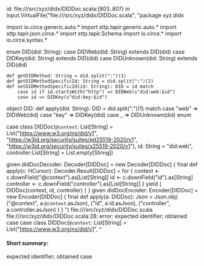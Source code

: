 id: file://<WORKSPACE>/src/xyz/didx/DIDDoc.scala:[803..807) in Input.VirtualFile("file://<WORKSPACE>/src/xyz/didx/DIDDoc.scala", "package xyz.didx

import io.circe.generic.auto.*
import sttp.tapir.generic.auto.*
import sttp.tapir.json.circe.*
import sttp.tapir.Schema
import io.circe.*
import io.circe.syntax.*

enum DID(did: String):
    case DIDWeb(did: String) extends DID(did)
    case DIDKey(did: String) extends DID(did)
    case DIDUnknown(did: String) extends DID(did)

    def getDIDMethod: String = did.split(":")(1)
    def getDIDMethodSpecificId: String = did.split(":")(2)
    def setDIDMethodSpecificId(id: String): DID = id match
        case id if id.startsWith("http") => DIDWeb(s"did:web:$id")
        case id => DIDKey(s"did:key:$id")

object DID:
   def apply(did: String): DID = did.split(":")(1) match
        case "web" => DIDWeb(did)
        case "key" => DIDKey(did)
        case _ => DIDUnknown(did)
enum 

case class DIDDoc(`@context`: List[String] = List("https://www.w3.org/ns/did/v1",
    "https://w3id.org/security/suites/ed25519-2020/v1",
    "https://w3id.org/security/suites/x25519-2020/v1"),
    id: String = "did:web", 
    controller:List[String] = List.empty[String])
 
given didDocDecoder: Decoder[DIDDoc] = new Decoder[DIDDoc] {
    final def apply(c: HCursor): Decoder.Result[DIDDoc] =
        for {
        context <- c.downField("@context").as[List[String]]
        id <- c.downField("id").as[String]
        controller <- c.downField("controller").as[List[String]]
        } yield {
        DIDDoc(context, id, controller)
        }
    }
given didDocEncoder: Encoder[DIDDoc] = new Encoder[DIDDoc] {
    final def apply(a: DIDDoc): Json = Json.obj(
        ("@context", a.`@context`.asJson),
        ("id", a.id.asJson),
        ("controller", a.controller.asJson)
    )
}
")
file://<WORKSPACE>/src/xyz/didx/DIDDoc.scala
file://<WORKSPACE>/src/xyz/didx/DIDDoc.scala:28: error: expected identifier; obtained case
case class DIDDoc(`@context`: List[String] = List("https://www.w3.org/ns/did/v1",
^
#### Short summary: 

expected identifier; obtained case